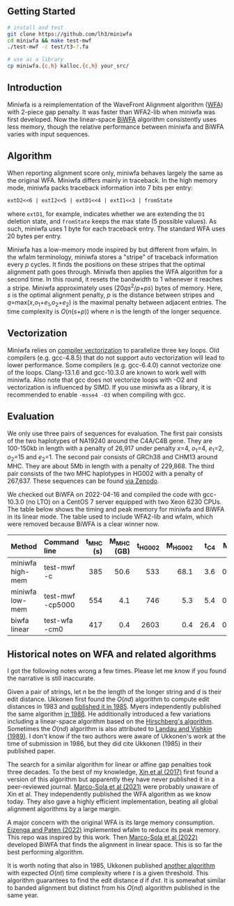 ## Getting Started
```sh
# install and test
git clone https://github.com/lh3/miniwfa
cd miniwfa && make test-mwf
./test-mwf -c test/t3-?.fa

# use as a library
cp miniwfa.{c,h} kalloc.{c,h} your_src/
```

## Introduction

Miniwfa is a reimplementation of the WaveFront Alignment algorithm
([WFA][wfa-pub]) with 2-piece gap penalty. It was faster than WFA2-lib when
miniwfa was first developed. Now the linear-space [BiWFA][biwfa] algorithm
consistently uses less memory, though the relative performance between miniwfa
and BiWFA varies with input sequences.

## Algorithm

When reporting alignment score only, miniwfa behaves largely the same as the
original WFA. Miniwfa differs mainly in traceback. In the high memory mode,
miniwfa packs traceback information into 7 bits per entry:
```txt
extD2<<6 | extI2<<5 | extD1<<4 | extI1<<3 | fromState
```
where `extD1`, for example, indicates whether we are extending the `D1`
deletion state, and `fromState` keeps the max state (5 possible values).
As such, miniwfa uses 1 byte for each traceback entry. The standard WFA uses 20
bytes per entry.

Miniwfa has a low-memory mode inspired by but different from wfalm. In the
wfalm terminology, miniwfa stores a "stripe" of traceback information every *p*
cycles. It finds the positions on these stripes that the optimal alignment path
goes through. Miniwfa then applies the WFA algorithm for a second time. In this
round, it resets the bandwidth to 1 whenever it reaches a stripe. Miniwfa
approximately uses (20*qs*<sup>2</sup>/*p*+*ps*) bytes of memory. Here, *s* is
the optimal alignment penalty, *p* is the distance between stripes and
*q*=max(*x*,*o*<sub>1</sub>+*e*<sub>1</sub>,*o*<sub>2</sub>+*e*<sub>2</sub>)
is the maximal penalty between adjacent entries. The time complexity is
*O*(*n*(*s*+*p*)) where *n* is the length of the longer sequence.

## Vectorization

Miniwfa relies on [compiler vectorization][auto-vec] to parallelize three key
loops. Old compilers (e.g.  gcc-4.8.5) that do not support auto vectorization
will lead to lower performance. Some compilers (e.g. gcc-6.4.0) cannot
vectorize one of the loops.  Clang-13.1.6 and gcc-10.3.0 are known to work well
with miniwfa. Also note that gcc does not vectorize loops with -O2 and
vectorization is influenced by SIMD.  If you use miniwfa as a library, it is
recommended to enable `-msse4 -O3` when compiling with gcc.

## Evaluation

We only use three pairs of sequences for evaluation. The first pair consists of
the two haplotypes of NA19240 around the C4A/C4B gene. They are 100-150kb in
length with a penalty of 26,917 under penalty *x*=4,
*o*<sub>1</sub>=4, *e*<sub>1</sub>=2, *o*<sub>2</sub>=15 and
*e*<sub>2</sub>=1.  The second pair consists of GRCh38 and CHM13 around MHC.
They are about 5Mb in length with a penalty of 229,868. The third pair consists
of the two MHC haplotypes in HG002 with a penalty of 267,637. These sequences
can be found [via Zenodo][seq-zenodo].

We checked out BiWFA on 2022-04-16 and compiled the code with
gcc-10.3.0 (no LTO) on a CentOS 7 server equipped with two Xeon 6230 CPUs.
The table below shows the timing and peak memory for miniwfa and BiWFA in its
linear mode. The table used to include WFA2-lib and wfalm, which were removed
because BiWFA is a clear winner now.

|Method             |Command line    |t<sub>MHC</sub> (s)|M<sub>MHC</sub> (GB)|t<sub>HG002</sub>|M<sub>HG002</sub>|t<sub>C4</sub>|M<sub>C4</sub>|
|:------------------|:---------------|------------------:|-------------------:|----------------:|----------------:|-------------:|-------------:|
|miniwfa high-mem   |test-mwf -c     |385   |50.6   |533   |68.1  |3.6   |0.73 |
|miniwfa low-mem    |test-mwf -cp5000|554   |4.1    |746   |5.3   |5.4   |0.22 |
|biwfa linear       |test-wfa -cm0   |417   |0.4    |2603  |0.4   |26.4  |0.05 |

## Historical notes on WFA and related algorithms

I got the following notes wrong a few times. Please let me know if you found
the narrative is still inaccurate.

Given a pair of strings, let *n* be the length of the longer string and *d* is
their edit distance. Ukkonen first found the *O*(*nd*) algorithm to compute
edit distances in 1983 and [published it in 1985][U85a]. Myers independently
published the same algorithm [in 1986][myers86]. He additionally introduced a
few variations including a linear-space algorithm based on the [Hirschberg's
algorithm][lin-space]. Sometimes the *O*(*nd*) algorithm is also attributed to
[Landau and Vishkin (1989)][lv89]. I don't know if the two authors were aware
of Ukkonen's work at the time of submission in 1986, but they did cite
Ukkonen (1985) in their published paper.

The search for a similar algorithm for linear or affine gap penalties took
three decades. To the best of my knowledge, [Xin et al (2017)][leap] first
found a version of this algorithm but apparently they have never published it
in a peer-reviewed journal. [Marco-Sola et al (2021)][wfa-pub] were probably
unaware of Xin et al. They independently published the WFA algorithm as we know
today. They also gave a highly efficient implementation, beating all global
alignment algorithms by a large margin.

A major concern with the original WFA is its large memory consumption. [Eizenga
and Paten (2022)][EP22] implemented wfalm to reduce its peak memory. This repo
was inspired by this work. Then [Marco-Sola et al (2022)][biwfa] developed
BiWFA that finds the alignment in linear space. This is so far the best
performing algorithm.

It is worth noting that also in 1985, Ukkonen published [another
algorithm][U85b] with expected *O*(*nt*) time complexity where *t* is a given
threshold. This algorithm guarantees to find the edit distance *d* if
*d*&le;*t*. It is somewhat similar to banded alignment but distinct from his
*O*(*nd*) algorithm published in the same year.

[biwfa-pub]: https://www.biorxiv.org/content/10.1101/2022.04.14.488380v1
[wfa-pub]: https://pubmed.ncbi.nlm.nih.gov/32915952/
[biwfa]: https://github.com/smarco/BiWFA-paper
[wfa2]: https://github.com/smarco/WFA2-lib
[wfalm]: https://github.com/jeizenga/wfalm
[seq-zenodo]: https://zenodo.org/record/6056061
[auto-vec]: https://en.wikipedia.org/wiki/Automatic_vectorization

[myers86]: https://link.springer.com/article/10.1007/BF01840446
[U85a]: https://www.sciencedirect.com/science/article/pii/S0019995885800462
[U85b]: https://www.sciencedirect.com/science/article/abs/pii/0196677485900239
[edlib]: https://github.com/Martinsos/edlib
[lin-space]: https://en.wikipedia.org/wiki/Hirschberg%27s_algorithm
[leap]: https://www.biorxiv.org/content/10.1101/133157v3
[myers-bit]: https://dl.acm.org/doi/10.1145/316542.316550
[EP22]: https://www.biorxiv.org/content/10.1101/2022.01.12.476087v1
[lv89]: https://doi.org/10.1016/0196-6774(89)90010-2
